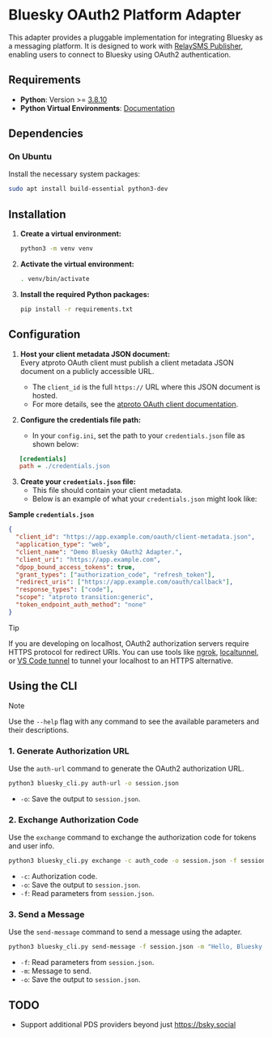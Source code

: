 # Bluesky OAuth2 Platform Adapter

This adapter provides a pluggable implementation for integrating Bluesky as a messaging platform. It is designed to work with [RelaySMS Publisher](https://github.com/smswithoutborders/RelaySMS-Publisher), enabling users to connect to Bluesky using OAuth2 authentication.

## Requirements

- **Python**: Version >=
  [3.8.10](https://www.python.org/downloads/release/python-3810/)
- **Python Virtual Environments**:
  [Documentation](https://docs.python.org/3/tutorial/venv.html)

## Dependencies

### On Ubuntu

Install the necessary system packages:

```bash
sudo apt install build-essential python3-dev
```

## Installation

1. **Create a virtual environment:**

   ```bash
   python3 -m venv venv
   ```

2. **Activate the virtual environment:**

   ```bash
   . venv/bin/activate
   ```

3. **Install the required Python packages:**

   ```bash
   pip install -r requirements.txt
   ```

## Configuration

1. **Host your client metadata JSON document:**  
   Every atproto OAuth client must publish a client metadata JSON document on a publicly accessible URL.

   - The `client_id` is the full `https://` URL where this JSON document is hosted.
   - For more details, see the [atproto OAuth client documentation](https://docs.bsky.app/docs/advanced-guides/oauth-client#client-and-server-metadata).

2. **Configure the credentials file path:**
   - In your `config.ini`, set the path to your `credentials.json` file as shown below:

```ini
   [credentials]
   path = ./credentials.json
```

3. **Create your `credentials.json` file:**
   - This file should contain your client metadata.
   - Below is an example of what your `credentials.json` might look like:

**Sample `credentials.json`**

```json
{
  "client_id": "https://app.example.com/oauth/client-metadata.json",
  "application_type": "web",
  "client_name": "Demo Bluesky OAuth2 Adapter.",
  "client_uri": "https://app.example.com",
  "dpop_bound_access_tokens": true,
  "grant_types": ["authorization_code", "refresh_token"],
  "redirect_uris": ["https://app.example.com/oauth/callback"],
  "response_types": ["code"],
  "scope": "atproto transition:generic",
  "token_endpoint_auth_method": "none"
}
```

> [!TIP]
>
> If you are developing on localhost, OAuth2 authorization servers require HTTPS protocol for redirect URIs. You can use tools like [ngrok](https://ngrok.com/), [localtunnel](https://github.com/localtunnel/localtunnel), or [VS Code tunnel](https://code.visualstudio.com/docs/remote/tunnels) to tunnel your localhost to an HTTPS alternative.

## Using the CLI

> [!NOTE]
>
> Use the `--help` flag with any command to see the available parameters and their descriptions.

### 1. **Generate Authorization URL**

Use the `auth-url` command to generate the OAuth2 authorization URL.

```bash
python3 bluesky_cli.py auth-url -o session.json
```

- `-o`: Save the output to `session.json`.

### 2. **Exchange Authorization Code**

Use the `exchange` command to exchange the authorization code for tokens and user info.

```bash
python3 bluesky_cli.py exchange -c auth_code -o session.json -f session.json
```

- `-c`: Authorization code.
- `-o`: Save the output to `session.json`.
- `-f`: Read parameters from `session.json`.

### 3. **Send a Message**

Use the `send-message` command to send a message using the adapter.

```bash
python3 bluesky_cli.py send-message -f session.json -m "Hello, Bluesky!" -o session.json
```

- `-f`: Read parameters from `session.json`.
- `-m`: Message to send.
- `-o`: Save the output to `session.json`.

## TODO

- Support additional PDS providers beyond just https://bsky.social
